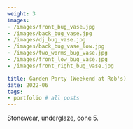 ```yaml
---
weight: 3
images:
- /images/front_bug_vase.jpg
- /images/back_bug_vase.jpg
- /images/dj_bug_vase.jpg
- /images/back_bug_vase_low.jpg
- /images/two_worms_bug_vase.jpg
- /images/front_low_bug_vase.jpg
- /images/front_right_bug_vase.jpg

title: Garden Party (Weekend at Rob's)
date: 2022-06
tags:
- portfolio # all posts
---
```


Stonewear, underglaze, cone 5. 
